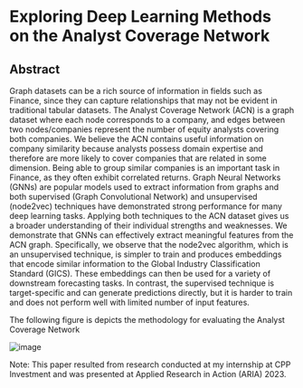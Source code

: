 # Exploring Deep Learning Methods on the Analyst Coverage Network

## Abstract 
Graph datasets can be a rich source of information in fields such as Finance, since they can capture relationships that may not be evident in traditional tabular datasets. The Analyst Coverage Network (ACN) is a graph dataset where each node corresponds to a company, and edges between two nodes/companies represent the number of equity analysts covering both companies. We believe the ACN contains useful information on company similarity because analysts possess domain expertise and therefore are more likely to cover companies that are related in some dimension. Being able to group similar companies is an important task in Finance, as they often exhibit correlated returns. Graph Neural Networks (GNNs) are popular models used to extract information from graphs and both supervised (Graph Convolutional Network) and unsupervised (node2vec) techniques have demonstrated strong performance for many deep learning tasks. Applying both techniques to the ACN dataset gives us a broader understanding of their individual strengths and weaknesses. We demonstrate that GNNs can effectively extract meaningful features from the ACN graph. Specifically, we observe that the node2vec algorithm, which is an unsupervised technique, is simpler to train and produces embeddings that encode similar information to the Global Industry Classification Standard (GICS). These embeddings can then be used for a variety of downstream forecasting tasks. In contrast, the supervised technique is target-specific and can generate predictions directly, but it is harder to train and does not perform well with limited number of input features. 

The following figure is depicts the methodology for evaluating the Analyst Coverage Network

![image](https://github.com/AlisaYang07/GNN_Final_Project_2023/assets/61921004/61776c05-762d-4d92-a0df-d42e67a84531)

Note: This paper resulted from research conducted at my internship at CPP Investment and was presented at Applied Research in Action (ARIA) 2023. 
